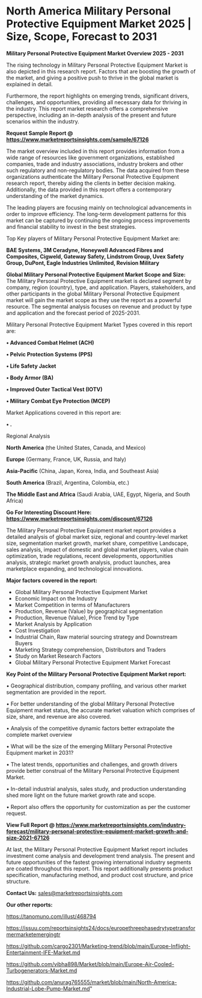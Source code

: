 # North America Military Personal Protective Equipment Market 2025 | Size, Scope, Forecast to 2031

<Strong> Military Personal Protective Equipment Market Overview 2025 - 2031</strong>

The rising technology in Military Personal Protective Equipment Market is also depicted in this research report. Factors that are boosting the growth of the market, and giving a positive push to thrive in the global market is explained in detail.

Furthermore, the report highlights on emerging trends, significant drivers, challenges, and opportunities, providing all necessary data for thriving in the industry. This report market research offers a comprehensive perspective, including an in-depth analysis of the present and future scenarios within the industry.

<strong>Request Sample Report @ <a href=https://www.marketreportsinsights.com/sample/67126>https://www.marketreportsinsights.com/sample/67126</a></strong>

The market overview included in this report provides information from a wide range of resources like government organizations, established companies, trade and industry associations, industry brokers and other such regulatory and non-regulatory bodies. The data acquired from these organizations authenticate the Military Personal Protective Equipment research report, thereby aiding the clients in better decision making. Additionally, the data provided in this report offers a contemporary understanding of the market dynamics.

The leading players are focusing mainly on technological advancements in order to improve efficiency. The long-term development patterns for this market can be captured by continuing the ongoing process improvements and financial stability to invest in the best strategies.

Top Key players of Military Personal Protective Equipment Market are:

<strong>BAE Systems, 3M Ceradyne, Honeywell Advanced Fibres and Composites, Cigweld, Gateway Safety, Lindstrom Group, Uvex Safety Group, DuPont, Eagle Industries Unlimited, Revision Military</strong>

<strong><b>Global Military Personal Protective Equipment Market Scope and Size:</b></strong>
The Military Personal Protective Equipment market is declared segment by company, region (country), type, and application. Players, stakeholders, and other participants in the global Military Personal Protective Equipment market will gain the market scope as they use the report as a powerful resource. The segmental analysis focuses on revenue and product by type and application and the forecast period of 2025-2031.

Military Personal Protective Equipment Market Types covered in this report are:

<strong>• Advanced Combat Helmet (ACH)

• Pelvic Protection Systems (PPS)

• Life Safety Jacket

• Body Armor (BA)

• Improved Outer Tactical Vest (IOTV)

• Military Combat Eye Protection (MCEP)</strong>

Market Applications covered in this report are:

<strong>• .</strong> 

Regional Analysis

<strong>North America</strong> (the United States, Canada, and Mexico)

<strong>Europe</strong> (Germany, France, UK, Russia, and Italy)

<strong>Asia-Pacific</strong> (China, Japan, Korea, India, and Southeast Asia)

<strong>South America</strong> (Brazil, Argentina, Colombia, etc.)

<strong>The Middle East and Africa</strong> (Saudi Arabia, UAE, Egypt, Nigeria, and South Africa)

<strong>Go For Interesting Discount Here: <a href=https://www.marketreportsinsights.com/discount/67126>https://www.marketreportsinsights.com/discount/67126</a></strong>

The Military Personal Protective Equipment market report provides a detailed analysis of global market size, regional and country-level market size, segmentation market growth, market share, competitive Landscape, sales analysis, impact of domestic and global market players, value chain optimization, trade regulations, recent developments, opportunities analysis, strategic market growth analysis, product launches, area marketplace expanding, and technological innovations.

<strong><b>Major factors covered in the report:</b></strong>
<ul>
  <li>Global Military Personal Protective Equipment Market </li>
  <li>Economic Impact on the Industry</li>
  <li>Market Competition in terms of Manufacturers</li>
  <li>Production, Revenue (Value) by geographical segmentation</li>
  <li>Production, Revenue (Value), Price Trend by Type</li>
  <li>Market Analysis by Application</li>
  <li>Cost Investigation</li>
  <li>Industrial Chain, Raw material sourcing strategy and Downstream Buyers</li>
  <li>Marketing Strategy comprehension, Distributors and Traders</li>
  <li>Study on Market Research Factors</li>
  <li>Global Military Personal Protective Equipment Market Forecast</li>
</ul>

<strong><b>Key Point of the Military Personal Protective Equipment Market report:</b></strong>

• Geographical distribution, company profiling, and various other market segmentation are provided in the report.

• For better understanding of the global Military Personal Protective Equipment market status, the accurate market valuation which comprises of size, share, and revenue are also covered.

• Analysis of the competitive dynamic factors better extrapolate the complete market overview

• What will be the size of the emerging Military Personal Protective Equipment market in 2031?

• The latest trends, opportunities and challenges, and growth drivers provide better construal of the Military Personal Protective Equipment Market.

• In-detail industrial analysis, sales study, and production understanding shed more light on the future market growth rate and scope.

• Report also offers the opportunity for customization as per the customer request.

<strong><b>View Full Report @ <a href=https://www.marketreportsinsights.com/industry-forecast/military-personal-protective-equipment-market-growth-and-size-2021-67126>https://www.marketreportsinsights.com/industry-forecast/military-personal-protective-equipment-market-growth-and-size-2021-67126</a></b></strong>


At last, the Military Personal Protective Equipment Market report includes investment come analysis and development trend analysis. The present and future opportunities of the fastest growing international industry segments are coated throughout this report. This report additionally presents product specification, manufacturing method, and product cost structure, and price structure.

<strong>Contact Us:</strong>
sales@marketreportsinsights.com

<strong>Our other reports:</strong>

<a href=https://tanomuno.com/illust/468794>https://tanomuno.com/illust/468794</a>

<a href=https://issuu.com/reportsinsights24/docs/europethreephasedrytypetransformermarketemergingtr>https://issuu.com/reportsinsights24/docs/europethreephasedrytypetransformermarketemergingtr</a>

<a href=https://github.com/cargo2301/Marketing-trend/blob/main/Europe-Inflight-Entertainment-IFE-Market.md>https://github.com/cargo2301/Marketing-trend/blob/main/Europe-Inflight-Entertainment-IFE-Market.md</a>

<a href=https://github.com/vibha898/Market/blob/main/Europe-Air-Cooled-Turbogenerators-Market.md>https://github.com/vibha898/Market/blob/main/Europe-Air-Cooled-Turbogenerators-Market.md</a>

<a href=https://github.com/anurag765555/market/blob/main/North-America-Industrial-Lobe-Pump-Market.md>https://github.com/anurag765555/market/blob/main/North-America-Industrial-Lobe-Pump-Market.md</a>"
